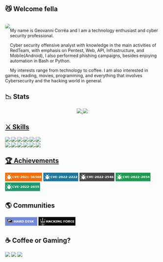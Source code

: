 <!--
**geozin/geozin** is a ✨ _special_ ✨ repository because its `README.md` (this file) appears on your GitHub profile.

Here are some ideas to get you started:

- 🔭 I’m currently working on ...
- 🌱 I’m currently learning ...
- 👯 I’m looking to collaborate on ...
- 🤔 I’m looking for help with ...
- 💬 Ask me about ...
- 📫 How to reach me: ...
- 😄 Pronouns: ...
- ⚡ Fun fact: ...
-->
## 😼 Welcome fella
<div style="display: inline_block"><br>
  <img align="left" height="160" style="border-radius:50px;" src="https://i.kym-cdn.com/photos/images/masonry/001/666/962/153.jpg?width=676&height=676">
</div>

My name is Geovanni Corrêa and I am a technology enthusiast and cyber security professional.

Cyber security offensive analyst with knowledge in the main activities of RedTeam, with emphasis on Pentest, Web, API, Infrastructure, and Mobile(Android), I also performed phishing campaigns, besides enjoying automation in Bash or Python.

My interests range from technology to coffee. I am also interested in games, reading, movies, programming, and everything that involves Cybersecurity and the hacking world in general.

## 📉 Stats

<div align="center">
  <a href="https://github.com/geozin">
  <img height="120em" src="https://github-readme-stats.vercel.app/api?username=geozin&show_icons=true&theme=dark&include_all_commits=true&count_private=true"/>
  <img height="120em" src="https://github-readme-stats.vercel.app/api/top-langs/?username=geozin&layout=compact&langs_count=7&theme=dark"/>
</div>
  
## ⚔️ Skills
<div style="display: inline_block">
  <img align="center" src="https://img.shields.io/badge/manjaro-35BF5C?style=for-the-badge&logo=manjaro&logoColor=white">
  <img align="center" src="https://img.shields.io/badge/Shell_Script-121011?style=for-the-badge&logo=gnu-bash&logoColor=white">
  <img align="center" src="https://img.shields.io/badge/Python-14354C?style=for-the-badge&logo=python&logoColor=white">
  <img align="center" src="https://img.shields.io/badge/Android-3DDC84?style=for-the-badge&logo=android&logoColor=white">
  <img align="center" src="https://img.shields.io/badge/PHP-777BB4?style=for-the-badge&logo=php&logoColor=white">
  <img align="center" src="https://img.shields.io/badge/Notion-000000?style=for-the-badge&logo=notion&logoColor=white">
  <br>
  <img align="center" src="https://img.shields.io/badge/Markdown-000000?style=for-the-badge&logo=markdown&logoColor=white">
  <img align="center" src="https://img.shields.io/badge/Powershell-2CA5E0?style=for-the-badge&logo=powershell&logoColor=white">
  <img align="center" src="https://img.shields.io/badge/C-00599C?style=for-the-badge&logo=c&logoColor=white">
  <img align="center" src="https://img.shields.io/badge/JavaScript-F7DF1E?style=for-the-badge&logo=javascript&logoColor=black">
  <img align="center" src="https://img.shields.io/badge/HTML5-E34F26?style=for-the-badge&logo=html5&logoColor=white">
  <img align="center" src="https://img.shields.io/badge/CSS3-1572B6?style=for-the-badge&logo=css3&logoColor=white">
</div>
  
## 🏆 Achievements

<div>
<a href="https://cve.mitre.org/cgi-bin/cvename.cgi?name=CVE-2021-36568" target="_blank"><img src="https://raw.githubusercontent.com/Kirit074/Kirit074/main/dist/CVE-2021-36568.png" target="_blank"></a> 
<a href="https://cve.mitre.org/cgi-bin/cvename.cgi?name=CVE-2022-2222" target="_blank"><img src="https://raw.githubusercontent.com/Kirit074/Kirit074/main/dist/CVE-2022-2222.png" target="_blank"></a> 
<a href="https://cve.mitre.org/cgi-bin/cvename.cgi?name=CVE-2022-2546" target="_blank"><img src="https://raw.githubusercontent.com/Kirit074/Kirit074/main/dist/CVE-2022-2546.png" target="_blank"></a>
<a href="https://cve.mitre.org/cgi-bin/cvename.cgi?name=CVE-2022-2654" target="_blank"><img src="https://raw.githubusercontent.com/Kirit074/Kirit074/main/dist/CVE-2022-2654.png" target="_blank"></a> 
<a href="https://cve.mitre.org/cgi-bin/cvename.cgi?name=CVE-2022-2655" target="_blank"><img src="https://raw.githubusercontent.com/Kirit074/Kirit074/main/dist/CVE-2022-2655.png" target="_blank"></a> 
</div>
  

  
  ## 🌎 Communities
<div>
<a href="https://discord.gg/bgnNQdbr9R" target="_blank"><img src="https://raw.githubusercontent.com/Kirit074/Kirit074/main/dist/harddisk.png" target="_blank"></a> 
<a href="https://discord.gg/8H5bxN8jp8" target="_blank"><img src="https://raw.githubusercontent.com/Kirit074/Kirit074/main/dist/hackingforce.png" target="_blank"></a> 
</div>

## ☕ Coffee or Gaming?
<div> 
 <a href="https://steamcommunity.com/id/GeoZIN" target="_blank"><img src="https://img.shields.io/badge/Steam-000000?style=for-the-badge&logo=steam&logoColor=white" target="_blank"></a> 
  <a href = "mailto:geovanni.correa@protonmail.com"><img src="https://img.shields.io/badge/ProtonMail-8B89CC?style=for-the-badge&logo=protonmail&logoColor=white" target="_blank"></a>
  <a href="https://www.linkedin.com/in/rafaella-ballerini-45875016a" target="_blank"><img src="https://img.shields.io/badge/-LinkedIn-%230077B5?style=for-the-badge&logo=linkedin&logoColor=white" target="_blank"></a> 
</div>
  
  
